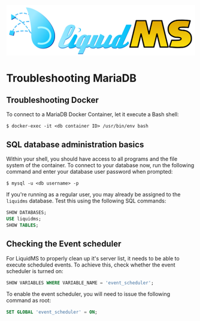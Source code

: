 ![LiquidMS logo](../liquidMS.svg)

Troubleshooting MariaDB
=======================

Troubleshooting Docker
----------------------

To connect to a MariaDB Docker Container, let it execute a Bash shell:
```
$ docker-exec -it <db container ID> /usr/bin/env bash
```

SQL database administration basics
----------------------------------

Within your shell, you should have access to all programs and the file
system of the container. To connect to your database now, run the following
command and enter your database user password when prompted:

```
$ mysql -u <db username> -p
```

If you're running as a regular user, you may already be assigned to the
`liquidms` database. Test this using the following SQL commands:

```SQL
SHOW DATABASES;
USE liquidms;
SHOW TABLES;
```

Checking the Event scheduler
----------------------------

For LiquidMS to properly clean up it's server list, it needs to be able to
execute scheduled events. To achieve this, check whether the event
scheduler is turned on:

```SQL
SHOW VARIABLES WHERE VARIABLE_NAME = 'event_scheduler';
```

To enable the event scheduler, you will need to
issue the following command as root:

```SQL
SET GLOBAL 'event_scheduler' = ON;
```

